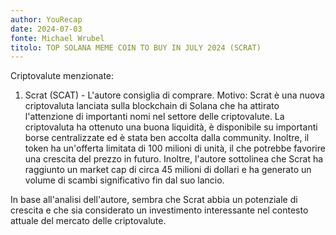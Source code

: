 ```yaml
---
author: YouRecap
date: 2024-07-03
fonte: Michael Wrubel
titolo: TOP SOLANA MEME COIN TO BUY IN JULY 2024 (SCRAT)
---
```


Criptovalute menzionate:
1. Scrat (SCAT) - L'autore consiglia di comprare. Motivo: Scrat è una nuova criptovaluta lanciata sulla blockchain di Solana che ha attirato l'attenzione di importanti nomi nel settore delle criptovalute. La criptovaluta ha ottenuto una buona liquidità, è disponibile su importanti borse centralizzate ed è stata ben accolta dalla community. Inoltre, il token ha un'offerta limitata di 100 milioni di unità, il che potrebbe favorire una crescita del prezzo in futuro. Inoltre, l'autore sottolinea che Scrat ha raggiunto un market cap di circa 45 milioni di dollari e ha generato un volume di scambi significativo fin dal suo lancio.

In base all'analisi dell'autore, sembra che Scrat abbia un potenziale di crescita e che sia considerato un investimento interessante nel contesto attuale del mercato delle criptovalute.
